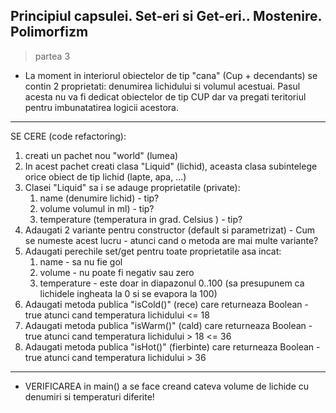 ## Principiul capsulei. Set-eri si Get-eri.. Mostenire. Polimorfizm

> partea 3

* La moment in interiorul obiectelor de tip "cana" (Cup + decendants) se contin 2 proprietati: denumirea lichidului si volumul acestuai. Pasul acesta nu va fi dedicat obiectelor de tip CUP dar va pregati teritoriul pentru imbunatatirea logicii acestora.

---

SE CERE (code refactoring):
  1. creati un pachet nou "world" (lumea) 
  2. In acest pachet creati clasa "Liquid" (lichid), aceasta clasa subintelege orice obiect de tip lichid (lapte, apa, ...)
  3. Clasei "Liquid" sa i se adauge proprietatile (private):
     1. name (denumire lichid) - tip?
     2. volume volumul in ml) - tip?
     3. temperature (temperatura in grad. Celsius ) - tip?
  4. Adaugati 2 variante pentru constructor (default si parametrizat) - Cum se numeste acest lucru - atunci cand o metoda are mai multe variante?
  5. Adaugati perechile set/get pentru toate proprietatile asa incat:
     1. name - sa nu fie gol
     2. volume - nu poate fi negativ sau zero
     3. temperature - este doar in diapazonul 0..100 (sa presupunem ca lichidele ingheata la 0 si se evapora la 100)
  6. Adaugati metoda publica "isCold()" (rece) care returneaza Boolean - true atunci cand temperatura lichidului <= 18
  7. Adaugati metoda publica "isWarm()" (cald) care returneaza Boolean - true atunci cand temperatura lichidului > 18 <= 36
  8. Adaugati metoda publica "isHot()" (fierbinte) care returneaza Boolean - true atunci cand temperatura lichidului > 36

---

* VERIFICAREA in main() a se face creand cateva volume de lichide cu denumiri si temperaturi diferite!